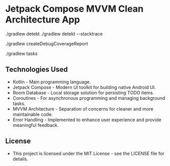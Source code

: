 # Jetpack Compose MVVM Clean Architecture App

./gradlew detekt
./gradlew detekt --stacktrace

./gradlew createDebugCoverageReport

./gradlew tasks

## Technologies Used

* Kotlin - Main programming language.
* Jetpack Compose - Modern UI toolkit for building native Android UI.
* Room Database - Local storage solution for persisting TODO items.
* Coroutines - For asynchronous programming and managing background tasks.
* MVVM Architecture - Separation of concerns for cleaner and more maintainable code.
* Error Handling - Implemented to enhance user experience and provide meaningful feedback.

## License

* This project is licensed under the MIT License - see the LICENSE file for details.





